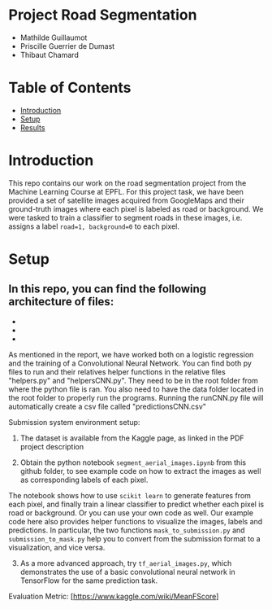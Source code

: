 # Project Road Segmentation

- Mathilde Guillaumot 
- Priscille Guerrier de Dumast
- Thibaut Chamard

# Table of Contents

* [Introduction](#introduction)
* [Setup](#setup)
* [Results](#results)

# <a name="introduction"></a>Introduction
This repo contains our work on the road segmentation project from the Machine Learning Course at EPFL. 
For this project task, we have been provided a set of satellite images acquired from GoogleMaps and their ground-truth images where each pixel is labeled as road or background. 
We were tasked to train a classifier to segment roads in these images, i.e. assigns a label `road=1, background=0` to each pixel.

# <a name="setup"></a>Setup
In this repo, you can find the following architecture of files:
- 
-
-
-

As mentioned in the report, we have worked both on a logistic regression and the training of a Convolutional Neural Network. 
You can find both py files to run and their relatives helper functions in the relative files "helpers.py" and "helpersCNN.py".
They need to be in the root folder from where the python file is ran. You also need to have the data folder located in the root folder to properly run the programs. 
Running the runCNN.py file will automatically create a csv file called "predictionsCNN.csv"

Submission system environment setup:

1. The dataset is available from the Kaggle page, as linked in the PDF project description

2. Obtain the python notebook `segment_aerial_images.ipynb` from this github folder,
to see example code on how to extract the images as well as corresponding labels of each pixel.

The notebook shows how to use `scikit learn` to generate features from each pixel, and finally train a linear classifier to predict whether each pixel is road or background. Or you can use your own code as well. Our example code here also provides helper functions to visualize the images, labels and predictions. In particular, the two functions `mask_to_submission.py` and `submission_to_mask.py` help you to convert from the submission format to a visualization, and vice versa.

3. As a more advanced approach, try `tf_aerial_images.py`, which demonstrates the use of a basic convolutional neural network in TensorFlow for the same prediction task.

Evaluation Metric:
 [https://www.kaggle.com/wiki/MeanFScore]
